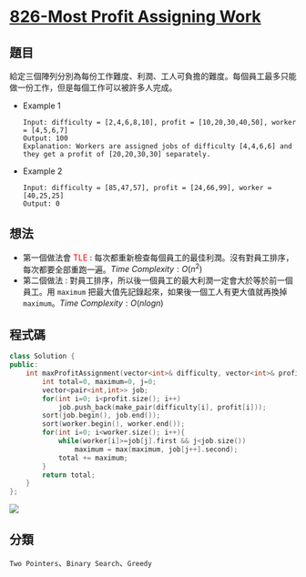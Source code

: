# [826-Most Profit Assigning Work](https://leetcode.com/problems/most-profit-assigning-work/)

## 題目
給定三個陣列分別為每份工作難度、利潤、工人可負擔的難度。每個員工最多只能做一份工作，但是每個工作可以被許多人完成。
* Example 1
    ```
    Input: difficulty = [2,4,6,8,10], profit = [10,20,30,40,50], worker = [4,5,6,7]
    Output: 100
    Explanation: Workers are assigned jobs of difficulty [4,4,6,6] and they get a profit of [20,20,30,30] separately.
    ```
* Example 2
    ```
    Input: difficulty = [85,47,57], profit = [24,66,99], worker = [40,25,25]
    Output: 0
    ```


## 想法
* 第一個做法會 <font color="red">TLE</font> : 每次都重新檢查每個員工的最佳利潤。沒有對員工排序，每次都要全部重跑一遍。$Time\ Complexity : O(n^2)$
* 第二個做法 : 對員工排序，所以後一個員工的最大利潤一定會大於等於前一個員工。用 `maximum` 把最大值先記錄起來，如果後一個工人有更大值就再換掉 `maximum`。$Time \ Complexity: O(nlogn)$


## 程式碼
```cpp
class Solution {
public:
    int maxProfitAssignment(vector<int>& difficulty, vector<int>& profit, vector<int>& worker) {
        int total=0, maximum=0, j=0;
        vector<pair<int,int>> job;
        for(int i=0; i<profit.size(); i++)
            job.push_back(make_pair(difficulty[i], profit[i]));
        sort(job.begin(), job.end());
        sort(worker.begin(), worker.end());
        for(int i=0; i<worker.size(); i++){
            while(worker[i]>=job[j].first && j<job.size())
                maximum = max(maximum, job[j++].second);
            total += maximum;
        }
        return total;
    }
};
```

![](https://imgur.com/ajQdp2G.png)

## 分類
`Two Pointers`、`Binary Search`、`Greedy`